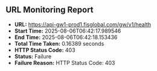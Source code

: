 ## URL Monitoring Report

- **URL:** https://api-gw1-prod1.fisglobal.com/gw/v1/health
- **Start Time:** 2025-08-06T06:42:17.989546
- **End Time:** 2025-08-06T06:42:18.153436
- **Total Time Taken:** 0.16389 seconds
- **HTTP Status Code:** 403
- **Status:** Failure
- **Failure Reason:** HTTP Status Code: 403
